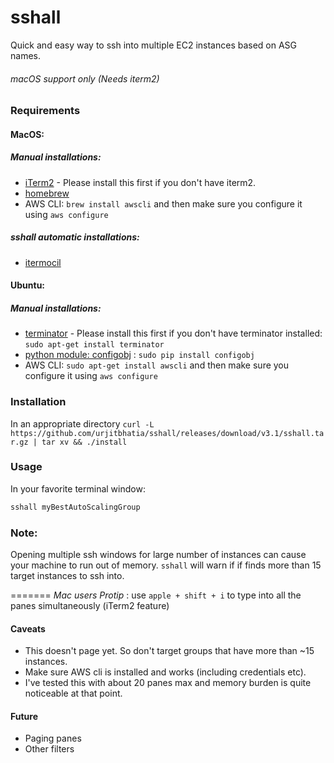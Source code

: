 # sshall
Quick and easy way to ssh into multiple EC2 instances based on ASG names.

###### *macOS support only (Needs iterm2)*

### Requirements

#### MacOS:
##### Manual installations:
- [iTerm2](https://iterm2.com/downloads.html) - Please install this first if you don't have iterm2.
- [homebrew](https://brew.sh/)
- AWS CLI:  `brew install awscli` and then make sure you configure it using `aws configure`

##### sshall automatic installations:
- [itermocil](https://github.com/TomAnthony/itermocil)

#### Ubuntu:
##### Manual installations:
- [terminator](https://apps.ubuntu.com/cat/applications/precise/terminator/) - Please install this first if you don't have terminator installed: `sudo apt-get install terminator`
- [python module: configobj](http://configobj.readthedocs.io/en/latest/configobj.html) : `sudo pip install configobj`
- AWS CLI:  `sudo apt-get install awscli` and then make sure you configure it using `aws configure`

### Installation
In an appropriate directory
`curl -L https://github.com/urjitbhatia/sshall/releases/download/v3.1/sshall.tar.gz | tar xv && ./install`

### Usage
In your favorite terminal window:

```bash
sshall myBestAutoScalingGroup
```

### Note:
Opening multiple ssh windows for large number of instances can cause your machine to run out of memory. `sshall` will warn if if finds more than 15 target instances to ssh into.

=======
*Mac users Protip* : use `apple + shift + i` to type into all the panes simultaneously (iTerm2 feature)

#### Caveats

- This doesn't page yet. So don't target groups that have more than ~15 instances.
- Make sure AWS cli is installed and works (including credentials etc).
- I've tested this with about 20 panes max and memory burden is quite noticeable at that point.

#### Future

- Paging panes
- Other filters
